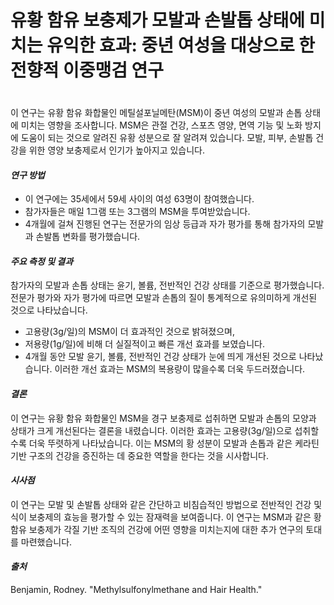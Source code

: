 
# 유황 함유 보충제가 모발과 손발톱 상태에 미치는 유익한 효과: 중년 여성을 대상으로 한 전향적 이중맹검 연구   
　   
이 연구는 유황 함유 화합물인 메틸설포닐메탄(MSM)이 중년 여성의 모발과 손톱 상태에 미치는 영향을 조사합니다. MSM은 관절 건강, 스포츠 영양, 면역 기능 및 노화 방지에 도움이 되는 것으로 알려진 유황 성분으로 잘 알려져 있습니다. 모발, 피부, 손발톱 건강을 위한 영양 보충제로서 인기가 높아지고 있습니다.

#### ***연구 방법***

 - 이 연구에는 35세에서 59세 사이의 여성 63명이 참여했습니다. 
 - 참가자들은 매일 1그램 또는 3그램의 MSM을 투여받았습니다. 
 - 4개월에 걸쳐 진행된 연구는 전문가의 임상 등급과 자가 평가를 통해 참가자의 모발과 손발톱 변화를 평가했습니다.

#### ***주요 측정 및 결과***    
참가자의 모발과 손톱 상태는 윤기, 볼륨, 전반적인 건강 상태를 기준으로 평가했습니다.
전문가 평가와 자가 평가에 따르면 모발과 손톱의 질이 통계적으로 유의미하게 개선된 것으로 나타났습니다.

 - 고용량(3g/일)의 MSM이 더 효과적인 것으로 밝혀졌으며, 
 - 저용량(1g/일)에 비해 더 실질적이고 빠른 개선 효과를 보였습니다.
 - 4개월 동안 모발 윤기, 볼륨, 전반적인 건강 상태가 눈에 띄게 개선된 것으로 나타났습니다.
이러한 개선 효과는 MSM의 복용량이 많을수록 더욱 두드러졌습니다.


#### ***결론***    
이 연구는 유황 함유 화합물인 MSM을 경구 보충제로 섭취하면 모발과 손톱의 모양과 상태가 크게 개선된다는 결론을 내렸습니다. 이러한 효과는 고용량(3g/일)으로 섭취할수록 더욱 뚜렷하게 나타났습니다. 이는 MSM의 황 성분이 모발과 손톱과 같은 케라틴 기반 구조의 건강을 증진하는 데 중요한 역할을 한다는 것을 시사합니다.

#### ***시사점***    
이 연구는 모발 및 손발톱 상태와 같은 간단하고 비침습적인 방법으로 전반적인 건강 및 식이 보충제의 효능을 평가할 수 있는 잠재력을 보여줍니다. 이 연구는 MSM과 같은 황 함유 보충제가 각질 기반 조직의 건강에 어떤 영향을 미치는지에 대한 추가 연구의 토대를 마련했습니다.


#### ***출처***    
Benjamin, Rodney. "Methylsulfonylmethane and Hair Health."
<!--stackedit_data:
eyJoaXN0b3J5IjpbLTk0NjQ2MTQ5OCwyMDEzMDQ2NjYzXX0=
-->